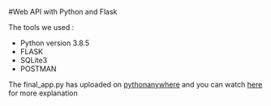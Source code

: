 #Web API with Python and Flask

The tools we used :

- Python version 3.8.5
- FLASK
- SQLite3
- POSTMAN

The final_app.py has uploaded on <a href="http://lalat.pythonanywhere.com">pythonanywhere</a>
and you can watch <a href="youtube.com">here</a> for more explanation
